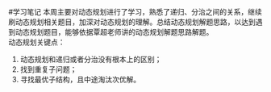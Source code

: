 #学习笔记
本周主要对动态规划进行了学习，熟悉了递归、分治之间的关系，继续刷动态规划相关题目，加深对动态规划的理解。总结动态规划解题思路，以达到遇到动态规划题目，能够依据覃超老师讲的动态规划解题思路解题。  
动态规划关键点：  
1. 动态规划和递归或者分治没有根本上的区别；  
2. 找到重复子问题；  
3. 寻找最优子结构，且中途淘汰次优解。
